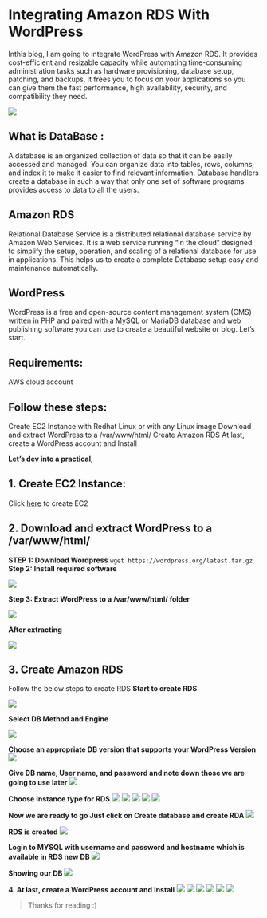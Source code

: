 # Integrating Amazon RDS With WordPress

<p>Inthis blog, I am going to integrate WordPress with Amazon RDS. It provides cost-efficient and resizable capacity while automating time-consuming administration tasks such as hardware provisioning, database setup, patching, and backups. It frees you to focus on your applications so you can give them the fast performance, high availability, security, and compatibility they need.</p>

![](intro.png)

## What is DataBase :
<p>A database is an organized collection of data so that it can be easily accessed and managed. You can organize data into tables, rows, columns, and index it to make it easier to find relevant information. Database handlers create a database in such a way that only one set of software programs provides access to data to all the users.</p>

## Amazon RDS
<p>Relational Database Service is a distributed relational database service by Amazon Web Services. It is a web service running “in the cloud” designed to simplify the setup, operation, and scaling of a relational database for use in applications.
This helps us to create a complete Database setup easy and maintenance automatically.</p>

## WordPress
<p>WordPress is a free and open-source content management system (CMS) written in PHP and paired with a MySQL or MariaDB database and web publishing software you can use to create a beautiful website or blog. Let’s start.</p>

## Requirements:
AWS cloud account
## Follow these steps:
<p>Create EC2 Instance with Redhat Linux or with any Linux image
Download and extract WordPress to a /var/www/html/
Create Amazon RDS
At last, create a WordPress account and Install

<b>Let’s dev into a practical,</b></p>

## 1. Create EC2 Instance:
Click [here](https://vinodhakumara2681997.medium.com/create-aws-ec2-instance-linux-2cefb48570df) to create EC2

## 2. Download and extract WordPress to a /var/www/html/

**STEP 1: Download Wordpress**
`wget https://wordpress.org/latest.tar.gz`
**Step 2: Install required software**

![](img/1.png)

**Step 3: Extract WordPress to a /var/www/html/ folder**

![](img/2.png)

**After extracting**

![](img/3.png)

## 3. Create Amazon RDS
Follow the below steps to create RDS
**Start to create RDS**

![](img/4.png)

**Select DB Method and Engine**

![](img/5.png)

**Choose an appropriate DB version that supports your WordPress Version**
![](img/6.png)

**Give DB name, User name, and password and note down those we are going to use later**
![](img/7.png)

**Choose Instance type for RDS**
![](img/8.png)
![](img/9.png)
![](img/10.png)
![](img/11.png)
![](img/12.png)

**Now we are ready to go Just click on Create database and create RDA**
![](img/13.png)

**RDS is created**
![](img/14.png)

**Login to MYSQL with username and password and hostname which is available in RDS new DB**
![](img/15.png)

**Showing our DB**
![](img/16.png)

**4. At last, create a WordPress account and Install**
![](img/17.png)
![](img/18.png)
![](img/19.png)
![](img/20.png)
![](img/21.png)
![](img/22.png)

>Thanks for reading :)